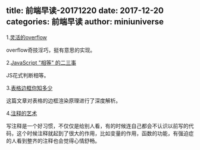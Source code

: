 title: 前端早读-20171220
date: 2017-12-20
categories: 前端早读
author: miniuniverse
---

1.[灵活的overflow](https://www.w3cplus.com/css/flexible-overflow.html)

overflow奇技淫巧，挺有意思的实现。

2.[JavaScript "相等" 的二三事](https://segmentfault.com/a/1190000012487368)

JS花式判断相等。

3.[表格边框你知多少](https://mp.weixin.qq.com/s/tQRh-AF_IVy42F24FN7luw)

这篇文章对表格的边框渲染原理进行了深度解析。

4.[注释的艺术](https://mp.weixin.qq.com/s/mMRZPhtu48RtNYtDu-C22A)

写注释是一个好习惯，不仅仅是给别人看，有的时候连自己都会不认识以前写的代码，这个时候注释就起到了很大的作用，比如变量的作用，函数的功能，有强迫症的人看到整齐的注释也会觉得心情舒畅。